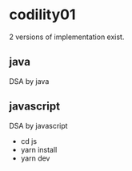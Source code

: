 # codility01

2 versions of implementation exist.

## java
DSA by java

## javascript
DSA by javascript
- cd js
- yarn install
- yarn dev